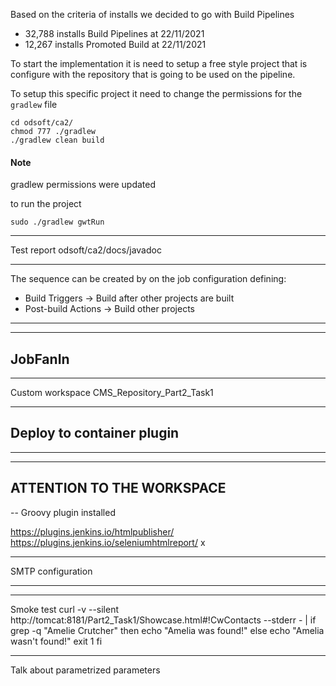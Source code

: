 Based on the criteria of installs we decided to go with Build Pipelines

- 32,788 installs Build Pipelines at 22/11/2021
- 12,267 installs Promoted Build at 22/11/2021

To start the implementation it is need to setup a free style project that is configure with the repository that is going to be used on the pipeline.

To setup this specific project it need to change the permissions for the `gradlew` file

```
cd odsoft/ca2/
chmod 777 ./gradlew
./gradlew clean build
```

#### Note

gradlew permissions were updated

to run the project

```
sudo ./gradlew gwtRun
```

---

Test report
odsoft/ca2/docs/javadoc

---

The sequence can be created by on the job configuration defining:

- Build Triggers -> Build after other projects are built
- Post-build Actions -> Build other projects

---

---

## JobFanIn

---

Custom workspace
CMS_Repository_Part2_Task1

---

## Deploy to container plugin

---

---

## ATTENTION TO THE WORKSPACE

--
Groovy plugin installed

https://plugins.jenkins.io/htmlpublisher/
https://plugins.jenkins.io/seleniumhtmlreport/ x


---

SMTP configuration


---


---
Smoke test
curl -v --silent http://tomcat:8181/Part2_Task1/Showcase.html\#\!CwContacts --stderr - | if grep -q "Amelie Crutcher"
then
    echo "Amelia was found!"
else
	echo "Amelia wasn't found!"
    exit 1
fi

---

Talk about parametrized parameters